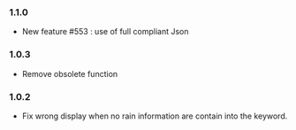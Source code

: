### 1.1.0
* New feature #553 : use of full compliant Json

### 1.0.3
* Remove obsolete function

### 1.0.2
* Fix wrong display when no rain information are contain into the keyword.